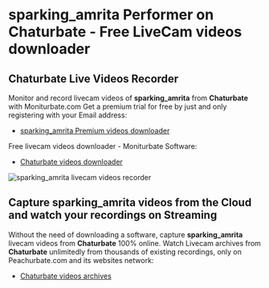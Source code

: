 # sparking_amrita Performer on Chaturbate - Free LiveCam videos downloader

## Chaturbate Live Videos Recorder

Monitor and record livecam videos of **sparking_amrita** from **Chaturbate** with Moniturbate.com
Get a premium trial for free by just and only registering with your Email address:
* [sparking_amrita Premium videos downloader](https://moniturbate.com/request-demo-licence-key.html)

Free livecam videos downloader - Moniturbate Software:
* [Chaturbate videos downloader](https://moniturbate.com/moniturbate-download-software.html)

![sparking_amrita livecam videos recorder](https://peachurnet.com/templates/moniturbate-software.png)


## Capture sparking_amrita videos from the Cloud and watch your recordings on Streaming

Without the need of downloading a software, capture **sparking_amrita** livecam videos from **Chaturbate** 100% online.
Watch Livecam archives from **Chaturbate** unlimitedly from thousands of existing recordings, only on Peachurbate.com and its websites network:
* [Chaturbate videos archives](https://peachurnet.com/)